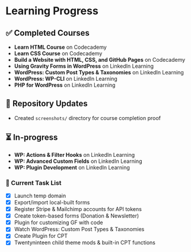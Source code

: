 # Learning Progress

## ✅ Completed Courses

- **Learn HTML Course** on Codecademy
- **Learn CSS Course** on Codecademy
- **Build a Website with HTML, CSS, and GitHub Pages** on Codecademy
- **Using Gravity Forms in WordPress** on LinkedIn Learning
- **WordPress: Custom Post Types & Taxonomies** on LinkedIn Learning
- **WordPress: WP-CLI** on LinkedIn Learning
- **PHP for WordPress** on LinkedIn Learning

## 📂 Repository Updates

- Created `screenshots/` directory for course completion proof

## ⏳ In-progress

- **WP: Actions & Filter Hooks** on LinkedIn Learning
- **WP: Advanced Custom Fields** on LinkedIn Learning
- **WP: Plugin Development** on LinkedIn Learning

### 📌 Current Task List

- [x] Launch temp domain
- [x] Export/import local-built forms
- [x] Register Stripe & Mailchimp accounts for API tokens
- [x] Create token-based forms (Donation & Newsletter)
- [x] Plugin for customizing GF with code
- [x] Watch WordPress: Custom Post Types & Taxonomies
- [x] Create Plugin for CPT
- [x] Twentyninteen child theme mods & built-in CPT functions
